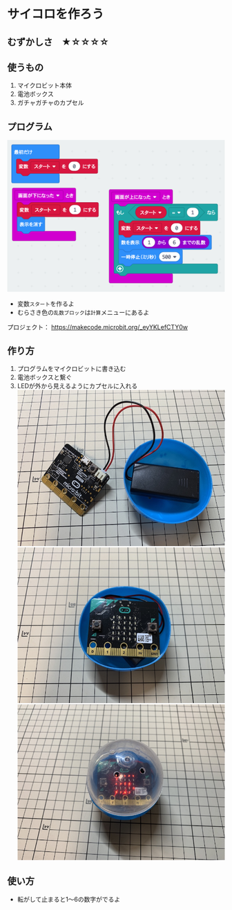 # サイコロを作ろう

## むずかしさ　★☆☆☆☆

## 使うもの
1. マイクロビット本体
2. 電池ボックス
3. ガチャガチャのカプセル

## プログラム

![](./dice.png)

* 変数`スタート`を作るよ
* むらさき色の`乱数ブロック`は`計算`メニューにあるよ

プロジェクト： https://makecode.microbit.org/_eyYKLefCTY0w

## 作り方

1. プログラムをマイクロビットに書き込む
2. 電池ボックスと繋ぐ
3. LEDが外から見えるようにカプセルに入れる
![](./IMG_6354.jpg)
![](./IMG_6355.jpg)
![](./IMG_6356.jpg)


## 使い方

* 転がして止まると1〜6の数字がでるよ

